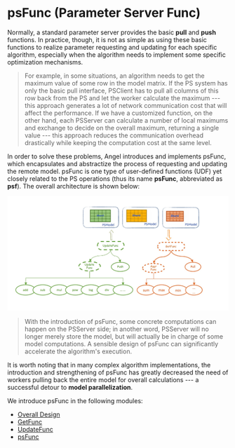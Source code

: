 # psFunc (Parameter Server Func)

Normally, a standard parameter server provides the basic **pull** and **push** functions. In practice, though, it is not as simple as using these basic functions to realize parameter requesting and updating for each specific algorithm, especially when the algorithm needs to implement some specific optimization mechanisms. 

> For example, in some situations, an algorithm needs to get the maximum value of some row in the model matrix. If the PS system has only the basic pull interface, PSClient has to pull all columns of this row back from the PS and let the worker calculate the maximum --- this approach generates a lot of network communication cost that will affect the performance. If we have a customized function, on the other hand, each PSServer can calculate a number of local maximums and exchange to decide on the overall maximum, returning a single value --- this approach reduces the communication overhead drastically while keeping the computation cost at the same level.    

In order to solve these problems, Angel introduces and implements psFunc, which encapsulates and abstractize the process of requesting and updating the remote model. psFunc is one type of user-defined functions (UDF) yet closely related to the PS operations (thus its name **psFunc**, abbreviated as **psf**). The overall architecture is shown below:  

![](../img/angel_psFunc.png)

>  With the introduction of psFunc, some concrete computations can happen on the PSServer side; in another word, PSServer will no longer merely store the model, but will actually be in charge of some model computations. A sensible design of psFunc can significantly accelerate the algorithm's execution.  


It is worth noting that in many complex algorithm implementations, the introduction and strengthening of psFunc has greatly decreased the need of workers pulling back the entire model for overall calculations --- a successful detour to **model parallelization**. 

We introduce psFunc in the following modules:

* [Overall Design](psf_design.md)
* [GetFunc](psf_get.md)
* [UpdateFunc](psf_update.md)
* [psFunc](psf_lib.md)
